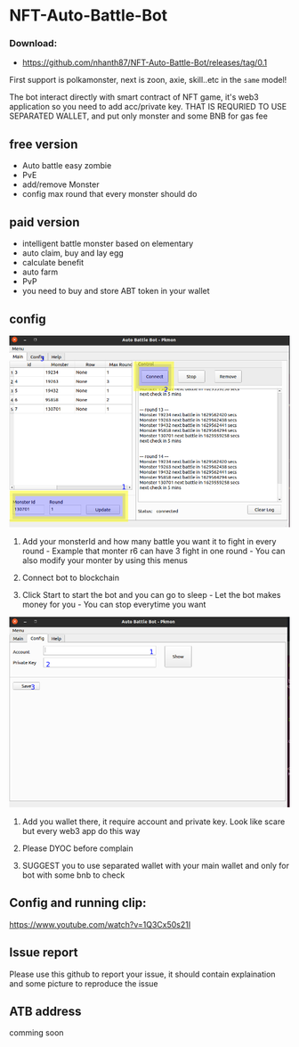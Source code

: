 # NFT-Auto-Battle-Bot

### Download:

   - <https://github.com/nhanth87/NFT-Auto-Battle-Bot/releases/tag/0.1>


First support is polkamonster, next is zoon, axie, skill..etc in the `same` model!

The bot interact directly with smart contract of NFT game, it's web3 application so you need to add acc/private key. 
THAT IS REQURIED TO USE SEPARATED WALLET, and put only monster and some BNB for gas fee


## free version

   - Auto battle easy zombie
   - PvE
   - add/remove Monster
   - config max round that every monster should do


## paid version

   - intelligent battle monster based on elementary
   - auto claim, buy and lay egg
   - calculate benefit
   - auto farm
   - PvP
   - you need to buy and store ABT token in your wallet

## config
![main](/image/config_1.png)

1. Add your monsterId and how many battle you want it to fight in every round
       - Example that monter r6 can have 3 fight in one round
       - You can also modify your monter by using this menus
   
2. Connect bot to blockchain

3. Click Start to start the bot and you can go to sleep
       - Let the bot makes money for you
       - You can stop everytime you want

![config](/image/config_2.png)

1. Add you wallet there, it require account and private key. Look like scare but every web3 app do this way

2. Please DYOC before complain

3. SUGGEST you to use separated wallet with your main wallet and only for bot with some bnb to check

## Config and running clip:
https://www.youtube.com/watch?v=1Q3Cx50s21I


## Issue report
Please use this github to report your issue, it should contain explaination and some picture to reproduce the issue

## ATB address
 comming soon
